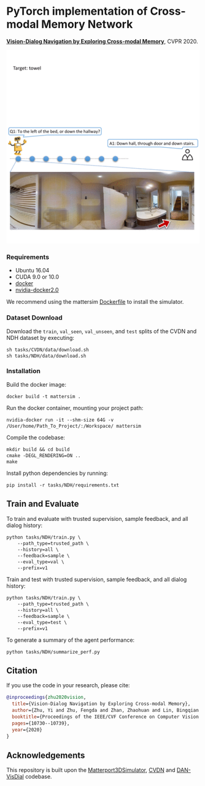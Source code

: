 # PyTorch implementation of Cross-modal Memory Network

[**Vision-Dialog Navigation by Exploring Cross-modal Memory**](https://arxiv.org/abs/2003.06745), CVPR 2020.


<!-- ![Model Illustration](teaser/model-1.png) -->
![Demo](teaser/vdn_demo_v2_512.gif)

### Requirements

- Ubuntu 16.04
- CUDA 9.0 or 10.0
- [docker](https://askubuntu.com/questions/938700/how-do-i-install-docker-on-ubuntu-16-04-lts)
- [nvidia-docker2.0](https://github.com/nvidia/nvidia-docker/wiki/Installation-(version-2.0))

We recommend using the mattersim [Dockerfile](Dockerfile) to install the simulator. 

### Dataset Download

Download the `train`, `val_seen`, `val_unseen`, and `test` splits of the CVDN and NDH dataset by executing:
```
sh tasks/CVDN/data/download.sh
sh tasks/NDH/data/download.sh
```

### Installation

Build the docker image:
```
docker build -t mattersim .
```

Run the docker container, mounting your project path:
```
nvidia-docker run -it --shm-size 64G -v /User/home/Path_To_Project/:/Workspace/ mattersim
```

Compile the codebase:
```
mkdir build && cd build
cmake -DEGL_RENDERING=ON ..
make
```

Install python dependencies by running:
```
pip install -r tasks/NDH/requirements.txt
```

## Train and Evaluate

To train and evaluate with trusted supervision, sample feedback, and all dialog history:
```
python tasks/NDH/train.py \
    --path_type=trusted_path \
    --history=all \
    --feedback=sample \
    --eval_type=val \
    --prefix=v1
```


Train and test with trusted supervision, sample feedback, and all dialog history:

```
python tasks/NDH/train.py \
    --path_type=trusted_path \
    --history=all \
    --feedback=sample \
    --eval_type=test \
    --prefix=v1
```

To generate a summary of the agent performance:

```
python tasks/NDH/summarize_perf.py
```

## Citation

If you use the code in your research, please cite:
```bibtex
@inproceedings{zhu2020vision,
  title={Vision-Dialog Navigation by Exploring Cross-modal Memory},
  author={Zhu, Yi and Zhu, Fengda and Zhan, Zhaohuan and Lin, Bingqian and Jiao, Jianbin and Chang, Xiaojun and Liang, Xiaodan},
  booktitle={Proceedings of the IEEE/CVF Conference on Computer Vision and Pattern Recognition},
  pages={10730--10739},
  year={2020}
}
```

## Acknowledgements

This repository is built upon the 
[Matterport3DSimulator](https://github.com/peteanderson80/Matterport3DSimulator), [CVDN](https://github.com/mmurray/cvdn) and [DAN-VisDial](https://github.com/gicheonkang/DAN-VisDial) codebase.
